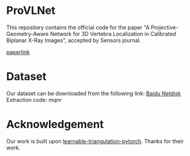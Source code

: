 # ProVLNet
This repository contains the official code for the paper "A Projective-Geometry-Aware Network for 3D Vertebra Localization in Calibrated Biplanar X-Ray Images", accepted by Sensors journal.

[paperlink](https://www.mdpi.com/1424-8220/25/4/1123)

# Dataset
Our dataset can be downloaded from the following link:
[Baidu Netdisk](https://pan.baidu.com/s/18JXrXmvrQHUIGAXs4m3KbA)
Extraction code: mqnr

# Acknowledgement
Our work is built upon [learnable-triangulation-pytorch](https://github.com/karfly/learnable-triangulation-pytorch). Thanks for their work.